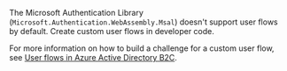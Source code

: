 The Microsoft Authentication Library (`Microsoft.Authentication.WebAssembly.Msal`) doesn't support user flows by default. Create custom user flows in developer code.

For more information on how to build a challenge for a custom user flow, see [User flows in Azure Active Directory B2C](/azure/active-directory-b2c/user-flow-overview).
